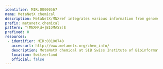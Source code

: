 ```yaml
---
identifier: MIR:00000567
name: MetaNetX chemical
description: MetaNetX/MNXref integrates various information from genome-scale metabolic network reconstructions such as information on reactions, metabolites and compartments. This information undergoes a reconciliation process to minimise for discrepancies between different data sources, and makes the data accessible under a common namespace. This collection references chemical or metabolic components.
prefix: metanetx.chemical
pattern: ^(MNXM\d+|BIOMASS)$
prefixed: 0
resources:
 - identifier: MIR:00100748
   accessurl: http://www.metanetx.org/chem_info/
   description: MetaNetX chemical at SIB Swiss Institute of Bioinformatics
   location: Switzerland
   official: false
---
```

